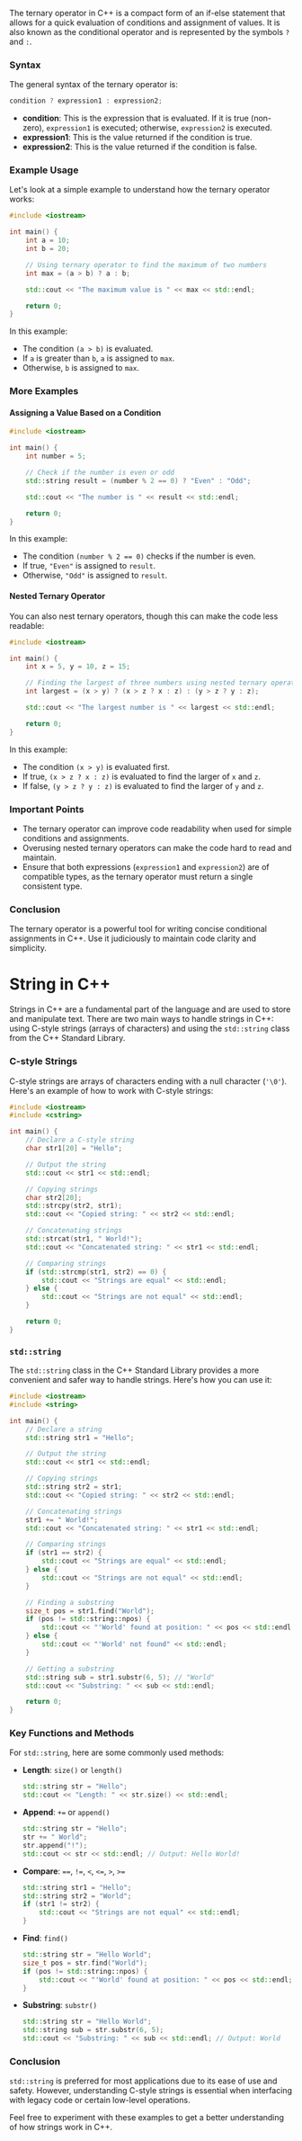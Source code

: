 The ternary operator in C++ is a compact form of an if-else statement that allows for a quick evaluation of conditions and assignment of values. It is also known as the conditional operator and is represented by the symbols `?` and `:`.

### Syntax

The general syntax of the ternary operator is:

```cpp
condition ? expression1 : expression2;
```

- **condition**: This is the expression that is evaluated. If it is true (non-zero), `expression1` is executed; otherwise, `expression2` is executed.
- **expression1**: This is the value returned if the condition is true.
- **expression2**: This is the value returned if the condition is false.

### Example Usage

Let's look at a simple example to understand how the ternary operator works:

```cpp
#include <iostream>

int main() {
    int a = 10;
    int b = 20;

    // Using ternary operator to find the maximum of two numbers
    int max = (a > b) ? a : b;

    std::cout << "The maximum value is " << max << std::endl;

    return 0;
}
```

In this example:

- The condition `(a > b)` is evaluated.
- If `a` is greater than `b`, `a` is assigned to `max`.
- Otherwise, `b` is assigned to `max`.

### More Examples

#### Assigning a Value Based on a Condition

```cpp
#include <iostream>

int main() {
    int number = 5;

    // Check if the number is even or odd
    std::string result = (number % 2 == 0) ? "Even" : "Odd";

    std::cout << "The number is " << result << std::endl;

    return 0;
}
```

In this example:

- The condition `(number % 2 == 0)` checks if the number is even.
- If true, `"Even"` is assigned to `result`.
- Otherwise, `"Odd"` is assigned to `result`.

#### Nested Ternary Operator

You can also nest ternary operators, though this can make the code less readable:

```cpp
#include <iostream>

int main() {
    int x = 5, y = 10, z = 15;

    // Finding the largest of three numbers using nested ternary operators
    int largest = (x > y) ? (x > z ? x : z) : (y > z ? y : z);

    std::cout << "The largest number is " << largest << std::endl;

    return 0;
}
```

In this example:

- The condition `(x > y)` is evaluated first.
- If true, `(x > z ? x : z)` is evaluated to find the larger of `x` and `z`.
- If false, `(y > z ? y : z)` is evaluated to find the larger of `y` and `z`.

### Important Points

- The ternary operator can improve code readability when used for simple conditions and assignments.
- Overusing nested ternary operators can make the code hard to read and maintain.
- Ensure that both expressions (`expression1` and `expression2`) are of compatible types, as the ternary operator must return a single consistent type.

### Conclusion

The ternary operator is a powerful tool for writing concise conditional assignments in C++. Use it judiciously to maintain code clarity and simplicity.

#

# String in C++

Strings in C++ are a fundamental part of the language and are used to store and manipulate text. There are two main ways to handle strings in C++: using C-style strings (arrays of characters) and using the `std::string` class from the C++ Standard Library.

### C-style Strings

C-style strings are arrays of characters ending with a null character (`'\0'`). Here's an example of how to work with C-style strings:

```cpp
#include <iostream>
#include <cstring>

int main() {
    // Declare a C-style string
    char str1[20] = "Hello";

    // Output the string
    std::cout << str1 << std::endl;

    // Copying strings
    char str2[20];
    std::strcpy(str2, str1);
    std::cout << "Copied string: " << str2 << std::endl;

    // Concatenating strings
    std::strcat(str1, " World!");
    std::cout << "Concatenated string: " << str1 << std::endl;

    // Comparing strings
    if (std::strcmp(str1, str2) == 0) {
        std::cout << "Strings are equal" << std::endl;
    } else {
        std::cout << "Strings are not equal" << std::endl;
    }

    return 0;
}
```

### `std::string`

The `std::string` class in the C++ Standard Library provides a more convenient and safer way to handle strings. Here's how you can use it:

```cpp
#include <iostream>
#include <string>

int main() {
    // Declare a string
    std::string str1 = "Hello";

    // Output the string
    std::cout << str1 << std::endl;

    // Copying strings
    std::string str2 = str1;
    std::cout << "Copied string: " << str2 << std::endl;

    // Concatenating strings
    str1 += " World!";
    std::cout << "Concatenated string: " << str1 << std::endl;

    // Comparing strings
    if (str1 == str2) {
        std::cout << "Strings are equal" << std::endl;
    } else {
        std::cout << "Strings are not equal" << std::endl;
    }

    // Finding a substring
    size_t pos = str1.find("World");
    if (pos != std::string::npos) {
        std::cout << "'World' found at position: " << pos << std::endl;
    } else {
        std::cout << "'World' not found" << std::endl;
    }

    // Getting a substring
    std::string sub = str1.substr(6, 5); // "World"
    std::cout << "Substring: " << sub << std::endl;

    return 0;
}
```

### Key Functions and Methods

For `std::string`, here are some commonly used methods:

- **Length**: `size()` or `length()`
  ```cpp
  std::string str = "Hello";
  std::cout << "Length: " << str.size() << std::endl;
  ```
- **Append**: `+=` or `append()`
  ```cpp
  std::string str = "Hello";
  str += " World";
  str.append("!");
  std::cout << str << std::endl; // Output: Hello World!
  ```
- **Compare**: `==`, `!=`, `<`, `<=`, `>`, `>=`
  ```cpp
  std::string str1 = "Hello";
  std::string str2 = "World";
  if (str1 != str2) {
      std::cout << "Strings are not equal" << std::endl;
  }
  ```
- **Find**: `find()`
  ```cpp
  std::string str = "Hello World";
  size_t pos = str.find("World");
  if (pos != std::string::npos) {
      std::cout << "'World' found at position: " << pos << std::endl;
  }
  ```
- **Substring**: `substr()`
  ```cpp
  std::string str = "Hello World";
  std::string sub = str.substr(6, 5);
  std::cout << "Substring: " << sub << std::endl; // Output: World
  ```

### Conclusion

`std::string` is preferred for most applications due to its ease of use and safety. However, understanding C-style strings is essential when interfacing with legacy code or certain low-level operations.

Feel free to experiment with these examples to get a better understanding of how strings work in C++.
